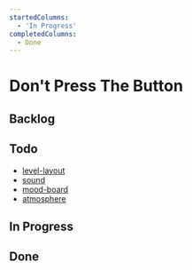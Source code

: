 ```yaml
---
startedColumns:
  - 'In Progress'
completedColumns:
  - Done
---
```


# Don't Press The Button

## Backlog

## Todo

- [level-layout](tasks/level-layout.md)
- [sound](tasks/sound.md)
- [mood-board](tasks/mood-board.md)
- [atmosphere](tasks/atmosphere.md)

## In Progress

## Done
